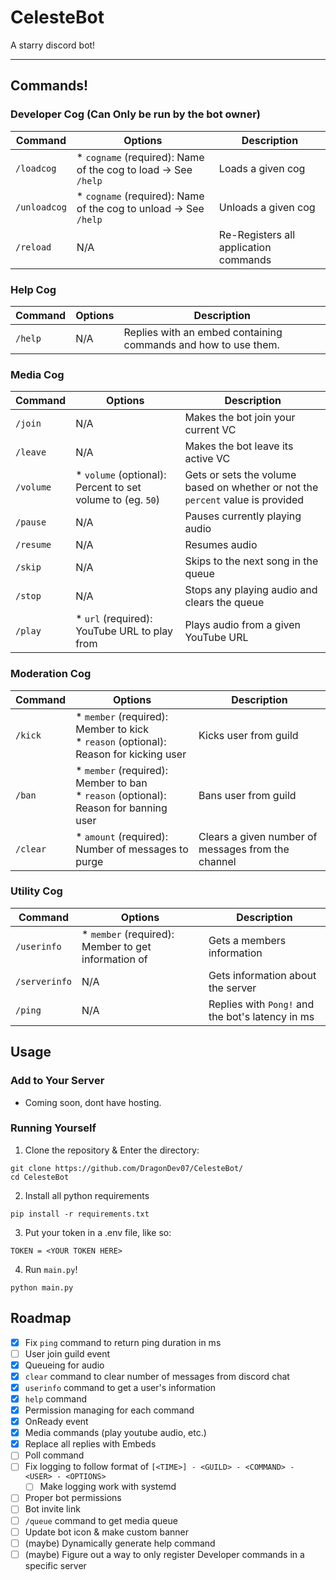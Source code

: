 # CelesteBot

A starry discord bot!

---

## Commands!

### Developer Cog (Can Only be run by the bot owner)

| **Command**  | **Options**                                                       | **Description**                       |
| ------------ | ----------------------------------------------------------------- | ------------------------------------- |
| `/loadcog`   | \* `cogname` (required): Name of the cog to load -> See `/help`   | Loads a given cog                     |
| `/unloadcog` | \* `cogname` (required): Name of the cog to unload -> See `/help` | Unloads a given cog                   |
| `/reload`    | N/A                                                               | Re-Registers all application commands |

### Help Cog

| **Command** | **Options** | **Description**                                                |
| ----------- | ----------- | -------------------------------------------------------------- |
| `/help`     | N/A         | Replies with an embed containing commands and how to use them. |

### Media Cog

| **Command** | **Options**                                                 | **Description**                                                                 |
| ----------- | ----------------------------------------------------------- | ------------------------------------------------------------------------------- |
| `/join`     | N/A                                                         | Makes the bot join your current VC                                              |
| `/leave`    | N/A                                                         | Makes the bot leave its active VC                                               |
| `/volume`   | \* `volume` (optional): Percent to set volume to (eg. `50`) | Gets or sets the volume based on whether or not the `percent` value is provided |
| `/pause`    | N/A                                                         | Pauses currently playing audio                                                  |
| `/resume`   | N/A                                                         | Resumes audio                                                                   |
| `/skip`     | N/A                                                         | Skips to the next song in the queue                                             |
| `/stop`     | N/A                                                         | Stops any playing audio and clears the queue                                    |
| `/play`     | \* `url` (required): YouTube URL to play from               | Plays audio from a given YouTube URL                                            |

### Moderation Cog

| **Command** | **Options**                                                                                  | **Description**                                    |
| ----------- | -------------------------------------------------------------------------------------------- | -------------------------------------------------- |
| `/kick`     | \* `member` (required): Member to kick <br/> \* `reason` (optional): Reason for kicking user | Kicks user from guild                              |
| `/ban`      | \* `member` (required): Member to ban <br/> \* `reason` (optional): Reason for banning user  | Bans user from guild                               |
| `/clear`    | \* `amount` (required): Number of messages to purge                                          | Clears a given number of messages from the channel |

### Utility Cog

| **Command**   | **Options**                                          | **Description**                                  |
| ------------- | ---------------------------------------------------- | ------------------------------------------------ |
| `/userinfo`   | \* `member` (required): Member to get information of | Gets a members information                       |
| `/serverinfo` | N/A                                                  | Gets information about the server                |
| `/ping`       | N/A                                                  | Replies with `Pong!` and the bot's latency in ms |

## Usage

### Add to Your Server

- Coming soon, dont have hosting.

### Running Yourself

1. Clone the repository & Enter the directory:

```
git clone https://github.com/DragonDev07/CelesteBot/
cd CelesteBot
```

2. Install all python requirements

```
pip install -r requirements.txt
```

3. Put your token in a .env file, like so:

```
TOKEN = <YOUR TOKEN HERE>
```

4. Run `main.py`!

```
python main.py
```

## Roadmap

- [x] Fix `ping` command to return ping duration in ms
- [ ] User join guild event
- [x] Queueing for audio
- [x] `clear` command to clear number of messages from discord chat
- [x] `userinfo` command to get a user's information
- [x] `help` command
- [x] Permission managing for each command
- [x] OnReady event
- [x] Media commands (play youtube audio, etc.)
- [x] Replace all replies with Embeds
- [ ] Poll command
- [ ] Fix logging to follow format of `[<TIME>] - <GUILD> - <COMMAND> - <USER> - <OPTIONS>`
  - [ ] Make logging work with systemd
- [ ] Proper bot permissions
- [ ] Bot invite link
- [ ] `/queue` command to get media queue
- [ ] Update bot icon & make custom banner
- [ ] (maybe) Dynamically generate help command
- [ ] (maybe) Figure out a way to only register Developer commands in a specific server
